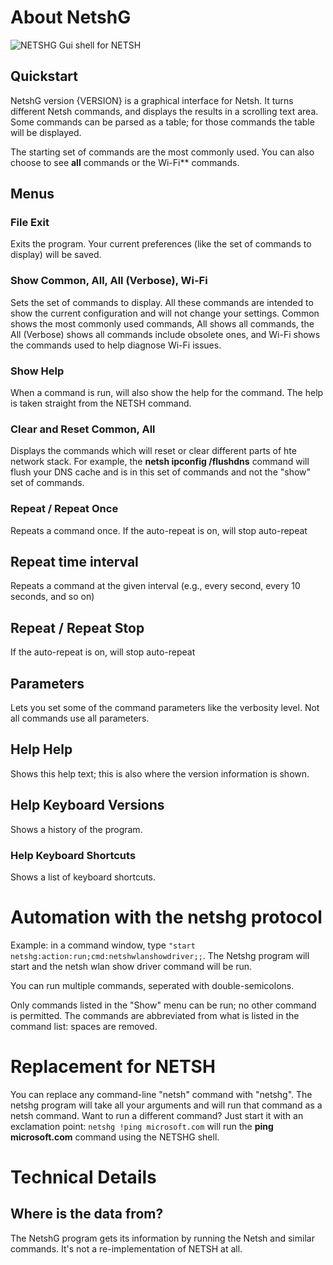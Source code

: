 ﻿# About NetshG

![NETSHG Gui shell for NETSH](Assets/HelpImages/Netshg_interface_example.png)

## Quickstart
NetshG version {VERSION} is a graphical interface for Netsh. It turns different Netsh commands, and displays the results in a scrolling text area. Some commands can be parsed as a table; for those commands the table will be displayed.

The starting set of commands are the most commonly used. You can also choose to see **all** commands or the Wi-Fi** commands.

## Menus
### File Exit
Exits the program. Your current preferences (like the set of commands
to display) will be saved.

### Show Common, All, All (Verbose), Wi-Fi
Sets the set of commands to display. All these commands are intended to show the current configuration and will not change your settings. Common shows the most commonly used commands, All shows all commands, the All (Verbose) shows all commands include obsolete ones, and Wi-Fi shows the commands used to help diagnose Wi-Fi issues.

### Show Help
When a command is run, will also show the help for the command. The help is taken straight from the NETSH command.

### Clear and Reset Common, All

Displays the commands which will reset or clear different parts of hte network stack. For example, the **netsh ipconfig /flushdns** command will flush your DNS cache and is in this set of commands and not the "show" set of commands.

### Repeat / Repeat Once
Repeats a command once. If the auto-repeat is on, will stop auto-repeat

## Repeat time interval

Repeats a command at the given interval (e.g., every second, every 10 seconds, and so on)

## Repeat / Repeat Stop

If the auto-repeat is on, will stop auto-repeat

## Parameters
Lets you set some of the command parameters like the verbosity level. Not all commands use all parameters.

## Help Help
Shows this help text; this is also where the version information is shown.

## Help Keyboard Versions
Shows a history of the program.

### Help Keyboard Shortcuts
Shows a list of keyboard shortcuts.

# Automation with the **netshg** protocol

Example: in a command window, type ```"start netshg:action:run;cmd:netshwlanshowdriver;;```. The Netshg program will start and the netsh wlan show driver command will be run.

You can run multiple commands, seperated with double-semicolons.

Only commands listed in the "Show" menu can be run; no other command is permitted. The commands are abbreviated from what is listed in the command list: spaces are removed.

# Replacement for NETSH

You can replace any command-line "netsh" command with "netshg". The netshg program will take all your arguments and will run that command as a netsh command. Want to run a different command? Just start it with an exclamation point: ```netshg !ping microsoft.com``` will run the **ping microsoft.com** command using the NETSHG shell.

# Technical Details
## Where is the data from?
The NetshG program gets its information by running the Netsh and similar commands. It's not a re-implementation of NETSH at all.


